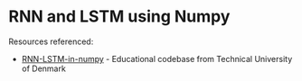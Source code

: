 # RNN and LSTM using Numpy

Resources referenced:
- [RNN-LSTM-in-numpy](https://github.com/CaptainE/RNN-LSTM-in-numpy/blob/master/RNN_LSTM_from_scratch.ipynb) - Educational codebase from Technical University of Denmark